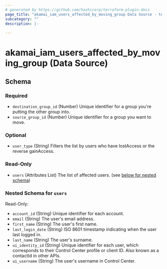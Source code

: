 ```yaml
---
# generated by https://github.com/hashicorp/terraform-plugin-docs
page_title: "akamai_iam_users_affected_by_moving_group Data Source - terraform-provider-akamai"
subcategory: ""
description: |-
  
---
```


# akamai_iam_users_affected_by_moving_group (Data Source)





<!-- schema generated by tfplugindocs -->
## Schema

### Required

- `destination_group_id` (Number) Unique identifier for a group you're putting the other group into.
- `source_group_id` (Number) Unique identifier for a group you want to move.

### Optional

- `user_type` (String) Filters the list by users who have lostAccess or the reverse gainAccess.

### Read-Only

- `users` (Attributes List) The list of affected users. (see [below for nested schema](#nestedatt--users))

<a id="nestedatt--users"></a>
### Nested Schema for `users`

Read-Only:

- `account_id` (String) Unique identifier for each account.
- `email` (String) The user's email address.
- `first_name` (String) The user's first name.
- `last_login_date` (String) ISO 8601 timestamp indicating when the user last logged in.
- `last_name` (String) The user's surname.
- `ui_identity_id` (String) Unique identifier for each user, which corresponds to their Control Center profile or client ID. Also known as a contactId in other APIs.
- `ui_username` (String) The user's username in Control Center.
